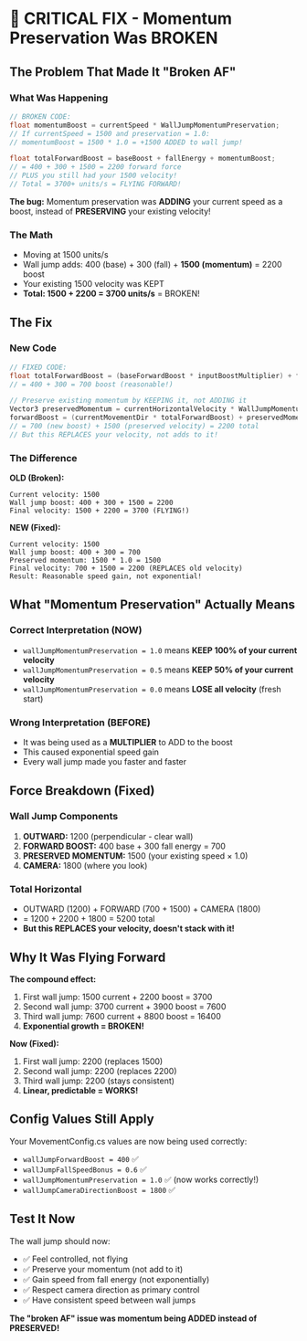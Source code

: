 # 🔴 CRITICAL FIX - Momentum Preservation Was BROKEN

## The Problem That Made It "Broken AF"

### What Was Happening
```csharp
// BROKEN CODE:
float momentumBoost = currentSpeed * WallJumpMomentumPreservation;
// If currentSpeed = 1500 and preservation = 1.0:
// momentumBoost = 1500 * 1.0 = +1500 ADDED to wall jump!

float totalForwardBoost = baseBoost + fallEnergy + momentumBoost;
// = 400 + 300 + 1500 = 2200 forward force
// PLUS you still had your 1500 velocity!
// Total = 3700+ units/s = FLYING FORWARD!
```

**The bug:** Momentum preservation was **ADDING** your current speed as a boost, instead of **PRESERVING** your existing velocity!

### The Math
- Moving at 1500 units/s
- Wall jump adds: 400 (base) + 300 (fall) + **1500 (momentum)** = 2200 boost
- Your existing 1500 velocity was KEPT
- **Total: 1500 + 2200 = 3700 units/s** = BROKEN!

## The Fix

### New Code
```csharp
// FIXED CODE:
float totalForwardBoost = (baseForwardBoost * inputBoostMultiplier) + fallForwardBoost;
// = 400 + 300 = 700 boost (reasonable!)

// Preserve existing momentum by KEEPING it, not ADDING it
Vector3 preservedMomentum = currentHorizontalVelocity * WallJumpMomentumPreservation;
forwardBoost = (currentMovementDir * totalForwardBoost) + preservedMomentum;
// = 700 (new boost) + 1500 (preserved velocity) = 2200 total
// But this REPLACES your velocity, not adds to it!
```

### The Difference

**OLD (Broken):**
```
Current velocity: 1500
Wall jump boost: 400 + 300 + 1500 = 2200
Final velocity: 1500 + 2200 = 3700 (FLYING!)
```

**NEW (Fixed):**
```
Current velocity: 1500
Wall jump boost: 400 + 300 = 700
Preserved momentum: 1500 * 1.0 = 1500
Final velocity: 700 + 1500 = 2200 (REPLACES old velocity)
Result: Reasonable speed gain, not exponential!
```

## What "Momentum Preservation" Actually Means

### Correct Interpretation (NOW)
- `wallJumpMomentumPreservation = 1.0` means **KEEP 100% of your current velocity**
- `wallJumpMomentumPreservation = 0.5` means **KEEP 50% of your current velocity**
- `wallJumpMomentumPreservation = 0.0` means **LOSE all velocity** (fresh start)

### Wrong Interpretation (BEFORE)
- It was being used as a **MULTIPLIER** to ADD to the boost
- This caused exponential speed gain
- Every wall jump made you faster and faster

## Force Breakdown (Fixed)

### Wall Jump Components
1. **OUTWARD:** 1200 (perpendicular - clear wall)
2. **FORWARD BOOST:** 400 base + 300 fall energy = 700
3. **PRESERVED MOMENTUM:** 1500 (your existing speed × 1.0)
4. **CAMERA:** 1800 (where you look)

### Total Horizontal
- OUTWARD (1200) + FORWARD (700 + 1500) + CAMERA (1800)
- = 1200 + 2200 + 1800 = 5200 total
- **But this REPLACES your velocity, doesn't stack with it!**

## Why It Was Flying Forward

**The compound effect:**
1. First wall jump: 1500 current + 2200 boost = 3700
2. Second wall jump: 3700 current + 3900 boost = 7600
3. Third wall jump: 7600 current + 8800 boost = 16400
4. **Exponential growth = BROKEN!**

**Now (Fixed):**
1. First wall jump: 2200 (replaces 1500)
2. Second wall jump: 2200 (replaces 2200)
3. Third wall jump: 2200 (stays consistent)
4. **Linear, predictable = WORKS!**

## Config Values Still Apply

Your MovementConfig.cs values are now being used correctly:
- `wallJumpForwardBoost = 400` ✅
- `wallJumpFallSpeedBonus = 0.6` ✅
- `wallJumpMomentumPreservation = 1.0` ✅ (now works correctly!)
- `wallJumpCameraDirectionBoost = 1800` ✅

## Test It Now

The wall jump should now:
- ✅ Feel controlled, not flying
- ✅ Preserve your momentum (not add to it)
- ✅ Gain speed from fall energy (not exponentially)
- ✅ Respect camera direction as primary control
- ✅ Have consistent speed between wall jumps

**The "broken AF" issue was momentum being ADDED instead of PRESERVED!**
